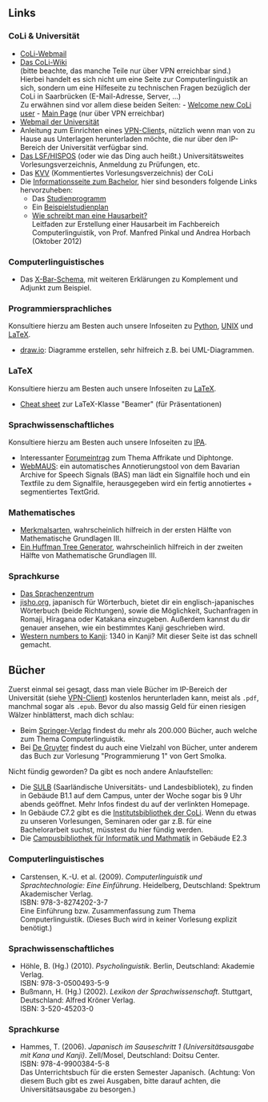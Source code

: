 ## Links

### CoLi & Universität

- <a href="https://webmail.coli.uni-saarland.de/src/login.php">CoLi-Webmail</a>
- <a href="http://wiki.coli.uni-saarland.de/public/">Das CoLi-Wiki</a> <br>(bitte beachte, das manche Teile nur über VPN erreichbar sind.)<br>Hierbei handelt es sich nicht um eine Seite zur Computerlinguistik an sich, sondern um eine Hilfeseite zu technischen Fragen bezüglich der CoLi in Saarbrücken (E-Mail-Adresse, Server, ...)<br>Zu erwähnen sind vor allem diese beiden Seiten:
	  - <a href="http://wiki.coli.uni-saarland.de/public/First-Steps">Welcome new CoLi user</a>
	  - <a href="http://wiki.coli.uni-saarland.de/wiki/index.php/Main_Page">Main Page</a> (nur über VPN erreichbar)
- <a href="https://webmail.uni-saarland.de">Webmail der Universität</a>
-	Anleitung zum Einrichten eines <a href="https://www.hiz-saarland.de/dienste/vpn/">VPN-Client</a>s, nützlich wenn man von zu Hause aus Unterlagen herunterladen möchte, die nur über den IP-Bereich der Universität verfügbar sind. 
-	<a href="https://www.lsf.uni-saarland.de/qisserver/rds?state=user&type=0&category=menu.browse&breadCrumbSource=portal&startpage=portal.vm&chco=y">Das LSF/HISPOS</a> 
		(oder wie das Ding auch heißt.) Universitätsweites Vorlesungsverzeichnis, Anmeldung zu Prüfungen, etc.
-	Das <a href="http://www.coli.uni-saarland.de/kvv/">KVV</a> (Kommentiertes Vorlesungsverzeichnis) der CoLi
-	Die <a href="http://www.coli.uni-saarland.de/bsc/">Informationsseite zum Bachelor</a>, hier sind besonders folgende Links hervorzuheben:
    -	Das <a href="http://www.coli.uni-saarland.de/bsc/page.php?id=studienprogramm">Studienprogramm</a>
    -	Ein <a href="http://www.coli.uni-saarland.de/bsc/page.php?id=studienplan">Beispielstudienplan</a>
    -	<a href="http://www.coli.uni-saarland.de/bsc/documents/Leitfaden.pdf">Wie schreibt man eine Hausarbeit?</a><br> Leitfaden zur Erstellung einer Hausarbeit im Fachbereich Computerlinguistik, von Prof. Manfred Pinkal und Andrea Horbach (Oktober 2012)

    	

### Computerlinguistisches

- Das <a href="http://www-rohan.sdsu.edu/~gawron/syntax/course_core/lectures/comp_adj.htm">X-Bar-Schema</a>, mit weiteren Erklärungen zu Komplement und Adjunkt zum Beispiel. 

### Programmiersprachliches

Konsultiere hierzu am Besten auch unsere Infoseiten zu [Python]({filename}/pages/1x1/Python.md), [UNIX]({filename}/pages/1x1/unix.md) und [LaTeX]({filename}/pages/1x1/ipa.md).

- <a href="https://drive.draw.io/">draw.io</a>: Diagramme erstellen, sehr hilfreich z.B. bei UML-Diagrammen. 
	
### LaTeX

Konsultiere hierzu am Besten auch unsere Infoseiten zu [LaTeX]({filename}/pages/1x1/latex.md).

- <a href="http://www.cpt.univ-mrs.fr/~masson/latex/Beamer-appearance-cheat-sheet.pdf">Cheat sheet</a> zur LaTeX-Klasse "Beamer" (für Präsentationen)

### Sprachwissenschaftliches

Konsultiere hierzu am Besten auch unsere Infoseiten zu [IPA]({filename}/pages/1x1/ipa.md). 

- Interessanter <a href="http://www.linguisten.de/Thread-Diphthonge-und-ihr-Phonemstatus">Forumeintrag</a> zum Thema Affrikate und Diphtonge. 
- <a href="https://clarin.phonetik.uni-muenchen.de/BASWebServices/#/services/WebMAUSBasic">WebMAUS</a>: ein automatisches Annotierungstool von dem Bavarian Archive for Speech Signals (BAS)
	man lädt ein Signalfile hoch und ein Textfile zu dem Signalfile, herausgegeben wird ein fertig annotiertes + segmentiertes TextGrid.
	


### Mathematisches

-	<a href="http://www.brinkmann-du.de/mathe/gost/bstat_01_05.htm">Merkmalsarten</a>, wahrscheinlich hilfreich in der ersten Hälfte von Mathematische Grundlagen III.
-	<a href="http://huffman.ooz.ie/">Ein Huffman Tree Generator</a>, wahrscheinlich hilfreich in der zweiten Hälfte von Mathematische Grundlagen III. 


### Sprachkurse

-	<a href="http://www.szsb.uni-saarland.de/">Das Sprachenzentrum</a>
-	<a href="http://jisho.org/">jisho.org</a>, japanisch für Wörterbuch, bietet dir ein englisch-japanisches Wörterbuch (beide Richtungen), sowie die Möglichkeit, Suchanfragen in Romaji, Hiragana oder Katakana einzugeben. Außerdem kannst du dir genauer ansehen, wie ein bestimmtes Kanji geschrieben wird. 
-	<a href="http://www.sljfaq.org/cgi/numbers.cgi">Western numbers to Kanji</a>: 1340 in Kanji? Mit dieser Seite ist das schnell gemacht. 
	

## Bücher

Zuerst einmal sei gesagt, dass man viele Bücher im IP-Bereich der Universität (siehe <a href="https://www.hiz-saarland.de/dienste/vpn/">VPN-Client</a>) kostenlos herunterladen kann, meist als `.pdf`, manchmal sogar als `.epub`. Bevor du also massig Geld für einen riesigen Wälzer hinblätterst, mach dich schlau:

- Beim <a href="http://www.springer.com/de/">Springer-Verlag</a> findest du mehr als 200.000 Bücher, auch welche zum Thema Computerlinguistik. 
- Bei <a href="http://www.degruyter.com/">De Gruyter</a> findest du auch eine Vielzahl von Bücher, unter anderem das Buch zur Vorlesung "Programmierung 1" von Gert Smolka.
	
Nicht fündig geworden? Da gibt es noch andere Anlaufstellen: 

- Die <a href="http://www.sulb.uni-saarland.de/">SULB</a> (Saarländische Universitäts- und Landesbibliotek), zu finden in Gebäude B1.1 auf dem Campus, unter der Woche sogar bis 9 Uhr abends geöffnet. Mehr Infos findest du auf der verlinkten Homepage.
-	In Gebäude C7.2 gibt es die <a href="http://www.coli.uni-saarland.de/bib/">Institutsbibliothek der CoLi</a>. Wenn du etwas zu unseren Vorlesungen, Seminaren oder gar z.B. für eine Bachelorarbeit suchst, müsstest du hier fündig werden.
- Die <a href="http://www.infomath-bib.de/de/welcome.shtml">Campusbibliothek für Informatik und Mathmatik</a> in Gebäude E2.3


<!-- Bücherangaben bitte in APA-Stil-->

### Computerlinguistisches

- Carstensen, K.-U. et al. (2009). <i>Computerlinguistik und Sprachtechnologie: Eine Einführung</i>. Heidelberg, Deutschland: Spektrum Akademischer Verlag.<br>
	ISBN: 978-3-8274202-3-7<br>
	Eine Einführung bzw. Zusammenfassung zum Thema Computerlinguistik. (Dieses Buch wird in keiner Vorlesung explizit benötigt.)
	



### Sprachwissenschaftliches

-	Höhle, B. (Hg.) (2010). <i>Psycholinguistik</i>. Berlin, Deutschland: Akademie Verlag.<br>
	ISBN: 978-3-0500493-5-9
-	Bußmann, H. (Hg.) (2002). <i>Lexikon der Sprachwissenschaft</i>. Stuttgart, Deutschland: Alfred Kröner Verlag.<br>
	ISBN: 3-520-45203-0
	


<!--
### Mathematisches
-->

### Sprachkurse

-	Hammes, T. (2006). <i>Japanisch im Sauseschritt 1 (Universitätsausgabe mit Kana und Kanji)</i>. Zell/Mosel, Deutschland: Doitsu Center.<br>
	ISBN: 978-4-9900384-5-8<br>
	Das Unterrichtsbuch für die ersten Semester Japanisch. (Achtung: Von diesem Buch gibt es zwei Ausgaben, bitte darauf achten, die Universitätsausgabe zu besorgen.)
	

